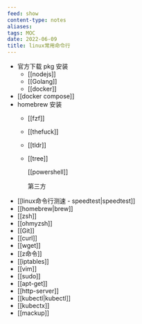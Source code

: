 ```yaml
---
feed: show
content-type: notes
aliases: 
tags: MOC 
date: 2022-06-09
title: linux常用命令行
---
```


- 官方下载 pkg 安装
	- [[nodejs]]
	- [[Golang]]
	- [[docker]]
- [[docker compose]]
- homebrew 安装
	- [[fzf]]
	- [[thefuck]]
	- [[tldr]]
	- [[tree]]
	  
	  [[powershell]]
	  
	  第三方
- [[linux命令行测速 - speedtest|speedtest]]
- [[homebrew|brew]]
- [[zsh]]
- [[ohmyzsh]]
- [[Git]]
- [[curl]]
- [[wget]]
- [[z命令]]
- [[iptables]]
- [[vim]]
- [[sudo]]
- [[apt-get]]
- [[http-server]]
- [[kubectl|kubectl]]
- [[kubectx]]
- [[mackup]]